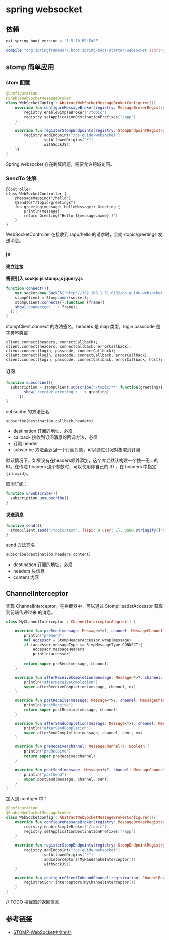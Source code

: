 # spring websocket

## 依赖

```groovy
ext.spring_boot_version = '1.5.10.RELEASE'
...
compile "org.springframework.boot:spring-boot-starter-websocket:$spring_boot_version"
```

## stomp 简单应用

### stom 配置

```kotlin
@Configuration
@EnableWebSocketMessageBroker
class WebSocketConfig : AbstractWebSocketMessageBrokerConfigurer(){
    override fun configureMessageBroker(registry: MessageBrokerRegistry) {
        registry.enableSimpleBroker("/topic")
        registry.setApplicationDestinationPrefixes("/app")
    }

    override fun registerStompEndpoints(registry: StompEndpointRegistry) {
        registry.addEndpoint("/gs-guide-websocket")
                .setAllowedOrigins("*")
                .withSockJS()
    }s
}
```

Spring websocket 存在跨域问题，需要允许跨域访问。

### SendTo 注解

```
@Controller
class WebSocketController {
    @MessageMapping("/hello")
    @SendTo("/topic/greetings")
    fun greeting(message: HelloMessage): Greeting {
        println(message)
        return Greeting("Hello ${message.name} !")
    }
}
```

WebSocketController 在接收到 /app/hello 的请求时，会向 /topic/greetings 发送消息。


### js

#### 建立连接

**需要引入 sockjs.js stomp.js jquery.js**

```javascript
function connect(){
    var socket=new SockJS('http://192.168.1.31:8182/gs-guide-websocket');
    stompClient = Stomp.over(socket);
    stompClient.connect({},function (frame){
    show('connected: ' + frame);
  });
}
```

stompClient.connect 的方法签名，headers 是 map 类型，login passcode 是字符串类型：

```
client.connect(headers, connectCallback);
client.connect(headers, connectCallback, errorCallback);
client.connect(login, passcode, connectCallback);
client.connect(login, passcode, connectCallback, errorCallback);
client.connect(login, passcode, connectCallback, errorCallback, host);
```

#### 订阅

```javascript
function subscribe(){
  subscription = stompClient.subscribe('/topic/**',function(greeting){
        show('receive greeting : ' + greeting)
      });
}
```

subscribe 的方法签名:

```
subscribe(destination,callback,headers)
```

- destination 订阅的地址，必须
- callback 接收到订阅消息的回调方法，必须
- 订阅 header
- subscribe 方法会返回一个订阅对象，可以通过订阅对象取消订阅

默认情况下，如果没有在headers额外添加，这个库会默认构建一个独一无二的 ID。在传递 headers 这个参数时，可以使用你自己的 ID ，在 headers 中指定 `{id:myid}`。

取消订阅：
```javascript
function unSubscribe(){
  subscription.unsubscribe()
}
```

#### 发送消息

```javascript
function send(){
  stompClient.send("/topic/test", {aspi: 9,user: 1}, JSON.stringify({'name': 'hello'}));
}
```

send 方法签名：

```
subscribe(destination,headers,content)
```

- destination 订阅的地址，必须
- headers 头信息
- content 内容

## ChannelInterceptor

实现 ChannelInterceptor，在拦截器中，可以通过 StompHeaderAccessor 获取到前端传递过来
的消息。

```kotlin
class MyChannelInterceptor : ChannelInterceptorAdapter() {

    override fun preSend(message: Message<*>?, channel: MessageChannel?): Message<*> {
        println("preSend")
        val accessor = StompHeaderAccessor.wrap(message)
        if (accessor.messageType == SimpMessageType.CONNECT){
            accessor.messageHeaders
            println(accessor)
        }
        return super.preSend(message, channel)
    }

    override fun afterReceiveCompletion(message: Message<*>?, channel: MessageChannel?, ex: Exception?) {
        println("afterReceiveCompletion")
        super.afterReceiveCompletion(message, channel, ex)
    }

    override fun postReceive(message: Message<*>?, channel: MessageChannel?): Message<*> {
        println("postReceive")
        return super.postReceive(message, channel)
    }

    override fun afterSendCompletion(message: Message<*>?, channel: MessageChannel?, sent: Boolean, ex: Exception?) {
        println("afterSendCompletion")
        super.afterSendCompletion(message, channel, sent, ex)
    }

    override fun preReceive(channel: MessageChannel?): Boolean {
        println("preReceive")
        return super.preReceive(channel)
    }

    override fun postSend(message: Message<*>?, channel: MessageChannel?, sent: Boolean) {
        println("postSend")
        super.postSend(message, channel, sent)
    }
}
```

加入到 configer 中：

```kotlin
@Configuration
@EnableWebSocketMessageBroker
class WebSocketConfig : AbstractWebSocketMessageBrokerConfigurer(){
    override fun configureMessageBroker(registry: MessageBrokerRegistry) {
        registry.enableSimpleBroker("/topic")
        registry.setApplicationDestinationPrefixes("/app")
    }

    override fun registerStompEndpoints(registry: StompEndpointRegistry) {
        registry.addEndpoint("/gs-guide-websocket")
                .setAllowedOrigins("*")
                .addInterceptors(MyHandshakeInterceptor())
                .withSockJS()
    }

    override fun configureClientInboundChannel(registration: ChannelRegistration?) {
        registration?.interceptors(MyChannelInterceptor())
    }
}
```

// TODO 拦截器的返回信息


## 参考链接
- [STOMP-WebSocket中文文档](http://blog.csdn.net/quanyuejie/article/details/53896140)
